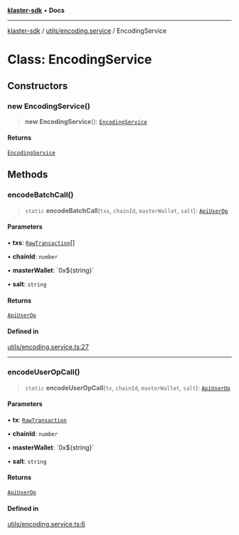 [**klaster-sdk**](../../../README.md) • **Docs**

***

[klaster-sdk](../../../README.md) / [utils/encoding.service](../README.md) / EncodingService

# Class: EncodingService

## Constructors

### new EncodingService()

> **new EncodingService**(): [`EncodingService`](EncodingService.md)

#### Returns

[`EncodingService`](EncodingService.md)

## Methods

### encodeBatchCall()

> `static` **encodeBatchCall**(`txs`, `chainId`, `masterWallet`, `salt`): [`ApiUserOp`](../../../types/interfaces/ApiUserOp.md)

#### Parameters

• **txs**: [`RawTransaction`](../../../types/interfaces/RawTransaction.md)[]

• **chainId**: `number`

• **masterWallet**: \`0x$\{string\}\`

• **salt**: `string`

#### Returns

[`ApiUserOp`](../../../types/interfaces/ApiUserOp.md)

#### Defined in

[utils/encoding.service.ts:27](https://github.com/0xPolycode/klaster-sdk/blob/df98c9e368e7c318a0e9124db84ae28b572c7361/src/utils/encoding.service.ts#L27)

***

### encodeUserOpCall()

> `static` **encodeUserOpCall**(`tx`, `chainId`, `masterWallet`, `salt`): [`ApiUserOp`](../../../types/interfaces/ApiUserOp.md)

#### Parameters

• **tx**: [`RawTransaction`](../../../types/interfaces/RawTransaction.md)

• **chainId**: `number`

• **masterWallet**: \`0x$\{string\}\`

• **salt**: `string`

#### Returns

[`ApiUserOp`](../../../types/interfaces/ApiUserOp.md)

#### Defined in

[utils/encoding.service.ts:6](https://github.com/0xPolycode/klaster-sdk/blob/df98c9e368e7c318a0e9124db84ae28b572c7361/src/utils/encoding.service.ts#L6)

